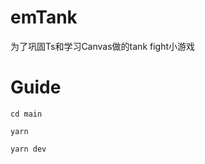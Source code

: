 # emTank

为了巩固Ts和学习Canvas做的tank fight小游戏

# Guide

```
cd main
```

```
yarn
```

```
yarn dev
```

